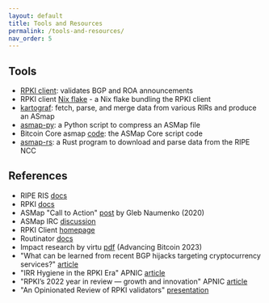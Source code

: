 ```yaml
---
layout: default
title: Tools and Resources
permalink: /tools-and-resources/
nav_order: 5
---
```


## Tools

- [RPKI client](https://github.com/rpki-client/rpki-client-portable): validates BGP and ROA announcements
- RPKI client [Nix flake](https://github.com/asmap/rpki-client-nix) - a Nix flake bundling the RPKI client
- [kartograf](https://github.com/asmap/kartograf): fetch, parse, and merge data from various RIRs and produce an ASmap
- [asmap-py](https://github.com/sipa/asmap/blob/nextgen/asmap.py): a Python script to compress an ASMap file
- Bitcoin Core asmap [code](https://github.com/bitcoin/bitcoin/blob/master/contrib/seeds/asmap.py): the ASMap Core script code
- [asmap-rs](https://github.com/rrybarczyk/asmap-rs/tree/master): a Rust program to download and parse data from the RIPE NCC

## References

- RIPE RIS [docs](https://ris.ripe.net/docs/mrt/)
- RPKI [docs](https://rpki.readthedocs.io/en/latest/about/introduction.html#about-resource-public-key-infrastructure)
- ASMap "Call to Action" [post](https://blog.bitmex.com/call-to-action-testing-and-improving-asmap/) by Gleb Naumenko (2020)
- ASMap IRC [discussion](https://bitcoin-irc.chaincode.com/bitcoin-core-dev/2021-11-11#736102)
- RPKI Client [homepage](https://www.rpki-client.org/)
- Routinator [docs](https://routinator.docs.nlnetlabs.nl/en/stable/installation.html)
- Impact research by virtu [pdf](https://github.com/virtu/talks/blob/master/2023-03-02-advancing-bitcoin/slides.pdf) (Advancing Bitcoin 2023)
- "What can be learned from recent BGP hijacks targeting cryptocurrency services?" [article](https://www.kentik.com/blog/bgp-hijacks-targeting-cryptocurrency-services/)
- "IRR Hygiene in the RPKI Era" APNIC [article](https://blog.apnic.net/2022/04/07/irr-hygiene-in-the-rpki-era/)
- "RPKI’s 2022 year in review — growth and innovation" APNIC [article](https://blog.apnic.net/2023/01/18/rpkis-2022-year-in-review-growth-and-innovation/)
- "An Opinionated Review of RPKI validators" [presentation](https://ripe85.ripe.net/presentations/25-rpki-validators-ripe85.pdf)
